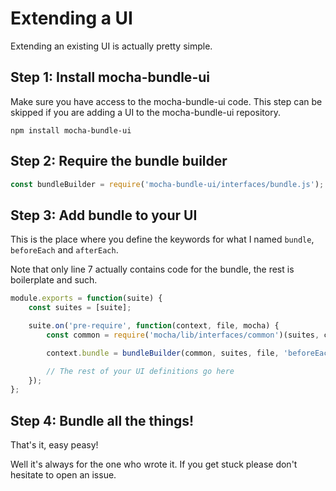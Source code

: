 # Extending a UI

Extending an existing UI is actually pretty simple.

## Step 1: Install mocha-bundle-ui

Make sure you have access to the mocha-bundle-ui code. This step can be skipped if you are adding a UI to the mocha-bundle-ui repository.

```shell
npm install mocha-bundle-ui
```

## Step 2: Require the bundle builder

```javascript
const bundleBuilder = require('mocha-bundle-ui/interfaces/bundle.js');
```

## Step 3: Add bundle to your UI

This is the place where you define the keywords for what I named `bundle`, `beforeEach` and `afterEach`.

Note that only line 7 actually contains code for the bundle, the rest is boilerplate and such.

```javascript
module.exports = function(suite) {
    const suites = [suite];

    suite.on('pre-require', function(context, file, mocha) {
        const common = require('mocha/lib/interfaces/common')(suites, context, mocha);

        context.bundle = bundleBuilder(common, suites, file, 'beforeEach', 'afterEach');

        // The rest of your UI definitions go here
    });
};

```

## Step 4: Bundle all the things!

That's it, easy peasy!

Well it's always for the one who wrote it. If you get stuck please don't hesitate to open an issue.
